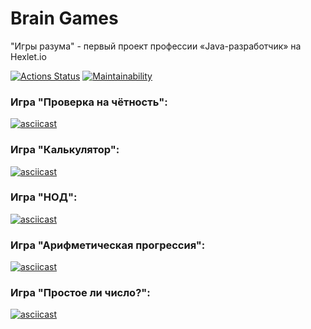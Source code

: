 # Brain Games
"Игры разума" - первый проект профессии «Java-разработчик» на Hexlet.io

[![Actions Status](https://github.com/0x8251ae8c/java-project-61/workflows/hexlet-check/badge.svg)](https://github.com/0x8251ae8c/java-project-61/actions)
[![Maintainability](https://api.codeclimate.com/v1/badges/861e8231dd8a8c4361ee/maintainability)](https://codeclimate.com/github/0x8251ae8c/java-project-61/maintainability)

### Игра "Проверка на чётность":
[![asciicast](https://asciinema.org/a/HgRpuZxwSnw9SAySpPFxGBBtq.svg)](https://asciinema.org/a/HgRpuZxwSnw9SAySpPFxGBBtq)

### Игра "Калькулятор":
[![asciicast](https://asciinema.org/a/WKpY2FV86I1Twkfzt8zGnS871.svg)](https://asciinema.org/a/WKpY2FV86I1Twkfzt8zGnS871)

### Игра "НОД":
[![asciicast](https://asciinema.org/a/1zE1MM29iI3GXm9oA6ZyPsXAk.svg)](https://asciinema.org/a/1zE1MM29iI3GXm9oA6ZyPsXAk)

### Игра "Арифметическая прогрессия":
[![asciicast](https://asciinema.org/a/rXiGOytAmpncpNOTFjIyruSW4.svg)](https://asciinema.org/a/rXiGOytAmpncpNOTFjIyruSW4)

### Игра "Простое ли число?":
[![asciicast](https://asciinema.org/a/2LVCPEAg2Bmeqr6Rbj3EZOlsX.svg)](https://asciinema.org/a/2LVCPEAg2Bmeqr6Rbj3EZOlsX)
